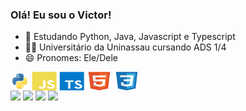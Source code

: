 ### Olá! Eu sou o Victor!

- 🌱 Estudando Python, Java, Javascript e Typescript
- 👨‍🎓 Universitário da Uninassau cursando ADS 1/4
- 😄 Pronomes: Ele/Dele

<div Style="display: inline_block">
<img align="center" alt="Python" height="30" widht="40" src="https://raw.githubusercontent.com/devicons/devicon/master/icons/python/python-original.svg">
<img align="center" alt="Js" height="30" width="40" src="https://raw.githubusercontent.com/devicons/devicon/master/icons/javascript/javascript-plain.svg">
<img align="center" alt="Ts" height="30" width="40" src="https://raw.githubusercontent.com/devicons/devicon/master/icons/typescript/typescript-plain.svg"> 
<img align="center" alt="HTML" height="30" width="40" src="https://raw.githubusercontent.com/devicons/devicon/master/icons/html5/html5-original.svg">
<img align="center" alt="CSS" height="30" width="40" src="https://raw.githubusercontent.com/devicons/devicon/master/icons/css3/css3-original.svg">  
</div>
  <a target="_blank" href="https://instagram.com/vfsomente"><img src="https://img.shields.io/badge/-Instagram-%23E4405F?style=for-the-badge&logo=instagram&logoColor=white"></a>
 	<a target="_blank" href="https://www.twitch.tv/vfsomente"><img src="https://img.shields.io/badge/Twitch-9146FF?style=for-the-badge&logo=twitch&logoColor=white"></a>
  <a target="_blank" href = "mailto:vfsomente@gmail.com"><img src="https://img.shields.io/badge/-Gmail-%23333?style=for-the-badge&logo=gmail&logoColor=white" ></a>
  <a target="_blank" href="https://www.linkedin.com/in/victor-fernandes-3416032a8/"><img src="https://img.shields.io/badge/-LinkedIn-%230077B5?style=for-the-badge&logo=linkedin&logoColor=white"></a>  
</div>
